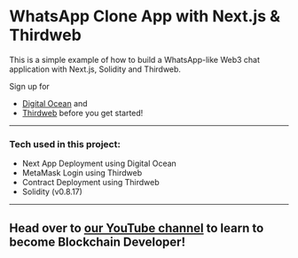 # WhatsApp Clone App with Next.js & Thirdweb

<!-- ![WhatsApp Clone](https://i.ibb.co/JR0Wg6q/Clean-Shot-2022-09-21-at-17-30-12.jpg) -->

This is a simple example of how to build a WhatsApp-like Web3 chat application with Next.js, Solidity and Thirdweb.

Sign up for

- [Digital Ocean](https://try.digitalocean.com/cleverprogrammer) and
- [Thirdweb](https://thirdweb.com/cleverprogrammer) before you get started!

---

### Tech used in this project:

- Next App Deployment using Digital Ocean
- MetaMask Login using Thirdweb
- Contract Deployment using Thirdweb
- Solidity (v0.8.17)

---

## Head over to [our YouTube channel](https://www.youtube.com/cleverprogrammer) to learn to become Blockchain Developer!
